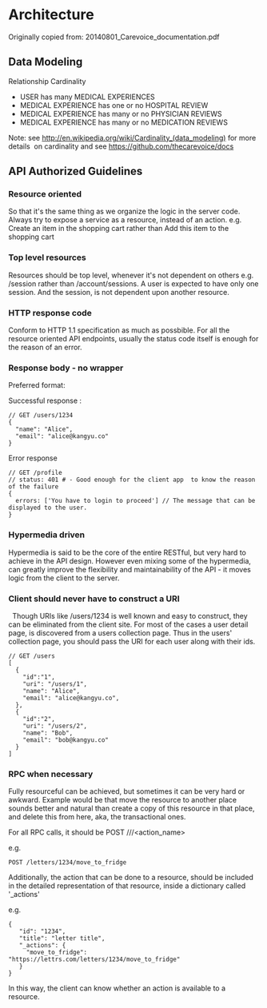 # Architecture

Originally copied from: 20140801_Carevoice_documentation.pdf

## Data Modeling

Relationship Cardinality

* USER has many MEDICAL EXPERIENCES
* MEDICAL EXPERIENCE has one or no HOSPITAL REVIEW
* MEDICAL EXPERIENCE has many or no PHYSICIAN REVIEWS
* MEDICAL EXPERIENCE has many or no MEDICATION REVIEWS

Note: see http://en.wikipedia.org/wiki/Cardinality_(data_modeling) for more details 
on cardinality and see https://github.com/thecarevoice/docs

## API Authorized Guidelines 

### Resource oriented

So that it's the same thing as we organize the logic in the server code.
Always try to expose a service as a resource, instead of an action.
e.g. Create an item in the shopping cart rather than Add this item to the shopping cart

### Top level resources 

Resources should be top level, whenever it's not dependent on others e.g. /session rather than /account/sessions.
A user is expected to have only one session. And the session, is not dependent upon another resource.

### HTTP response code 

Conform to HTTP 1.1 specification as much as possbible. For all the resource
oriented API endpoints, usually the status code itself is enough for the
reason of an error.

### Response body - no wrapper 

Preferred format:

Successful response :

```
// GET /users/1234
{
  "name": "Alice",
  "email": "alice@kangyu.co"
}
```

Error response 

```
// GET /profile
// status: 401 # - Good enough for the client app  to know the reason of the failure
{
  errors: ['You have to login to proceed'] // The message that can be displayed to the user.
}
```

### Hypermedia driven

Hypermedia is said to be the core of the entire RESTful, but very hard to achieve
in the API design. However even mixing some of the hypermedia, can greatly improve
the flexibility and maintainability of the API -
it moves logic from the client to the server.


### Client should never have to construct a URI
 
Though URIs like /users/1234 is well known and easy to construct, they can be
eliminated from the client site. For most of the cases a user detail page,
is discovered from a users collection page. Thus in the users' collection page,
you should pass the URI for each user along with their ids. 


```
// GET /users
[
  {
    "id":"1",
    "uri": "/users/1",
    "name": "Alice",
    "email": "alice@kangyu.co",
  },
  {
    "id":"2",
    "uri": "/users/2",
    "name": "Bob",
    "email": "bob@kangyu.co"
  }
]
```

### RPC when necessary

Fully resourceful can be achieved, but sometimes it can be very hard or awkward.
Example would be that move the resource to another place sounds better and
natural than create a copy of this resource in that place,
 and delete this from here, aka, the transactional ones.

 For all RPC calls, it should be POST /<resource name>/<id>/<action_name>

 e.g.

 ```
 POST /letters/1234/move_to_fridge
 ```
 Additionally, the action that can be done to a resource,
 should be included in the detailed representation of that resource,
 inside a dictionary called '_actions'

 e.g.

 ```
 {
    "id": "1234",
    "title": "letter title",
    "_actions": {
      "move_to_fridge": "https://lettrs.com/letters/1234/move_to_fridge"
    }
 }
 ```

 In this way, the client can know whether an action is available to a resource. 
